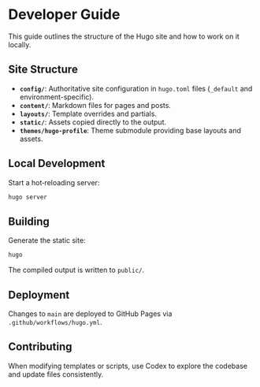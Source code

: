 # Developer Guide

This guide outlines the structure of the Hugo site and how to work on it locally.

## Site Structure

 - **`config/`**: Authoritative site configuration in `hugo.toml` files (`_default` and environment-specific).
 - **`content/`**: Markdown files for pages and posts.
 - **`layouts/`**: Template overrides and partials.
 - **`static/`**: Assets copied directly to the output.
 - **`themes/hugo-profile`**: Theme submodule providing base layouts and assets.

## Local Development

Start a hot‑reloading server:

```bash
hugo server
```

## Building

Generate the static site:

```bash
hugo
```

The compiled output is written to `public/`.

## Deployment

Changes to `main` are deployed to GitHub Pages via `.github/workflows/hugo.yml`.

## Contributing

When modifying templates or scripts, use Codex to explore the codebase and update files consistently.
